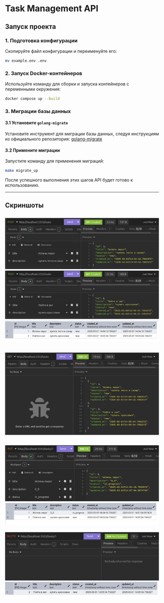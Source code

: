 # Task Management API

## Запуск проекта

### 1. Подготовка конфигурации
Скопируйте файл конфигурации и переименуйте его:
```sh
mv example.env .env
```

### 2. Запуск Docker-контейнеров
Используйте команду для сборки и запуска контейнеров с переменными окружения:
```sh
docker compose up --build
```

### 3. Миграции базы данных

#### 3.1 Установите `golang-migrate`
Установите инструмент для миграции базы данных, следуя инструкциям из официального репозитория:
[golang-migrate](https://github.com/golang-migrate/migrate)

#### 3.2 Примените миграции
Запустите команду для применения миграций:
```sh
make migrate_up
```

После успешного выполнения этих шагов API будет готово к использованию.


---
## Скриншоты

![Screenshot 1](imgs/photo_2025-03-01_17-04-33.jpg)
![Screenshot 2](imgs/photo_2025-03-01_17-05-51.jpg)
![Screenshot 3](imgs/photo_2025-03-01_17-06-07.jpg)
---
![Screenshot 4](imgs/photo_2025-03-01_17-06-30.jpg)
---
![Screenshot 5](imgs/photo_2025-03-01_17-07-16.jpg)
![Screenshot 6](imgs/photo_2025-03-01_17-07-27.jpg)
---
![Screenshot 7](imgs/photo_2025-03-01_17-07-57.jpg)
![Screenshot 8](imgs/photo_2025-03-01_17-08-12.jpg)
